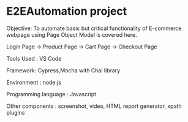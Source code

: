 # E2EAutomation project
Objective: To automate basic but critical functionality of E-commerce webpage using Page Object Model is covered here.

Login Page -> Product Page -> Cart Page -> Checkout Page

Tools Used : VS Code

Framework: Cypress,Mocha with Chai library

Environment : node.js

Programming language : Javascript

Other components : screenshot, video, HTML report generator, xpath plugins

